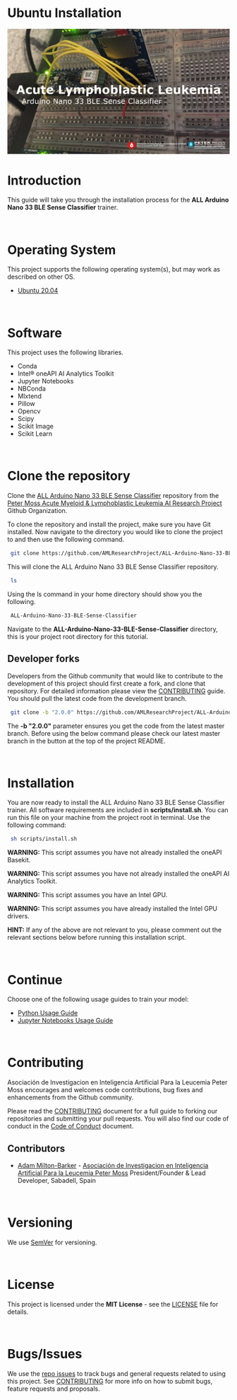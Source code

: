 # Ubuntu Installation

![ALL Arduino Nano 33 BLE Sense Classifier](../img/project-banner.jpg)

# Introduction
This guide will take you through the installation process for the **ALL Arduino Nano 33 BLE Sense Classifier** trainer.

&nbsp;

# Operating System
This project supports the following operating system(s), but may work as described on other OS.

- [Ubuntu 20.04](https://releases.ubuntu.com/20.04/)

&nbsp;

# Software
This project uses the following libraries.

- Conda
- Intel® oneAPI AI Analytics Toolkit
- Jupyter Notebooks
- NBConda
- Mlxtend
- Pillow
- Opencv
- Scipy
- Scikit Image
- Scikit Learn

&nbsp;

# Clone the repository

Clone the [ALL Arduino Nano 33 BLE Sense Classifier](https://github.com/AMLResearchProject/ALL-Arduino-Nano-33-BLE-Sense-Classifier " ALL Arduino Nano 33 BLE Sense Classifier") repository from the [Peter Moss Acute Myeloid & Lymphoblastic Leukemia AI Research Project](https://github.com/AMLResearchProject "Peter Moss Acute Myeloid & Lymphoblastic Leukemia AI Research Project") Github Organization.

To clone the repository and install the project, make sure you have Git installed. Now navigate to the directory you would like to clone the project to and then use the following command.

``` bash
 git clone https://github.com/AMLResearchProject/ALL-Arduino-Nano-33-BLE-Sense-Classifier.git
```

This will clone the ALL Arduino Nano 33 BLE Sense Classifier repository.

``` bash
 ls
```

Using the ls command in your home directory should show you the following.

``` bash
 ALL-Arduino-Nano-33-BLE-Sense-Classifier
```

Navigate to the **ALL-Arduino-Nano-33-BLE-Sense-Classifier** directory, this is your project root directory for this tutorial.

## Developer forks

Developers from the Github community that would like to contribute to the development of this project should first create a fork, and clone that repository. For detailed information please view the [CONTRIBUTING](https://github.com/AMLResearchProject/ALL-Arduino-Nano-33-BLE-Sense-Classifier/blob/master/CONTRIBUTING.md "CONTRIBUTING") guide. You should pull the latest code from the development branch.

``` bash
 git clone -b "2.0.0" https://github.com/AMLResearchProject/ALL-Arduino-Nano-33-BLE-Sense-Classifier.git
```

The **-b "2.0.0"** parameter ensures you get the code from the latest master branch. Before using the below command please check our latest master branch in the button at the top of the project README.

&nbsp;

# Installation
You are now ready to install the ALL Arduino Nano 33 BLE Sense Classifier trainer. All software requirements are included in **scripts/install.sh**. You can run this file on your machine from the project root in terminal. Use the following command:

``` bash
 sh scripts/install.sh
```

**WARNING:** This script assumes you have not already installed the oneAPI Basekit.

**WARNING:** This script assumes you have not already installed the oneAPI AI Analytics Toolkit.

**WARNING:** This script assumes you have an Intel GPU.

**WARNING:** This script assumes you have already installed the Intel GPU drivers.

**HINT:** If any of the above are not relevant to you, please comment out the relevant sections below before running this installation script.

&nbsp;

# Continue

Choose one of the following usage guides to train your model:

- [Python Usage Guide](../usage/python.md)
- [Jupyter Notebooks Usage Guide](../usage/notebooks.md)

&nbsp;

# Contributing
Asociación de Investigacion en Inteligencia Artificial Para la Leucemia Peter Moss encourages and welcomes code contributions, bug fixes and enhancements from the Github community.

Please read the [CONTRIBUTING](https://github.com/AMLResearchProject/ALL-Arduino-Nano-33-BLE-Sense-Classifier/blob/main/CONTRIBUTING.md "CONTRIBUTING") document for a full guide to forking our repositories and submitting your pull requests. You will also find our code of conduct in the [Code of Conduct](https://github.com/AMLResearchProject/ALL-Arduino-Nano-33-BLE-Sense-Classifier/blob/main/CODE-OF-CONDUCT.md) document.

## Contributors
- [Adam Milton-Barker](https://www.leukemiaairesearch.com/association/volunteers/adam-milton-barker "Adam Milton-Barker") - [Asociación de Investigacion en Inteligencia Artificial Para la Leucemia Peter Moss](https://www.leukemiaresearchassociation.ai "Asociación de Investigacion en Inteligencia Artificial Para la Leucemia Peter Moss") President/Founder & Lead Developer, Sabadell, Spain

&nbsp;

# Versioning
We use [SemVer](https://semver.org/) for versioning.

&nbsp;

# License
This project is licensed under the **MIT License** - see the [LICENSE](https://github.com/AMLResearchProject/ALL-Arduino-Nano-33-BLE-Sense-Classifier/blob/main/LICENSE "LICENSE") file for details.

&nbsp;

# Bugs/Issues
We use the [repo issues](https://github.com/AMLResearchProject/ALL-Arduino-Nano-33-BLE-Sense-Classifier/issues "repo issues") to track bugs and general requests related to using this project. See [CONTRIBUTING](https://github.com/AMLResearchProject/ALL-Arduino-Nano-33-BLE-Sense-Classifier/blob/main/CONTRIBUTING.md "CONTRIBUTING") for more info on how to submit bugs, feature requests and proposals.